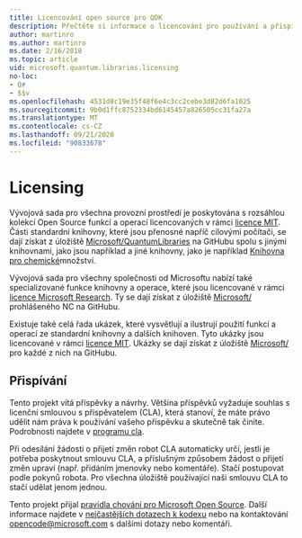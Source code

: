 ```yaml
---
title: Licencování open source pro QDK
description: Přečtěte si informace o licencování pro používání a přispívání na Q# standardní knihovny Microsoftu – licencování a přispívání.
author: martinro
ms.author: martinro
ms.date: 2/16/2018
ms.topic: article
uid: microsoft.quantum.libraries.licensing
no-loc:
- Q#
- $$v
ms.openlocfilehash: 4531d8c19e35f48f6e4c3cc2cebe3d82d6fa1025
ms.sourcegitcommit: 9b0d1ffc8752334bd6145457a826505cc31fa27a
ms.translationtype: MT
ms.contentlocale: cs-CZ
ms.lasthandoff: 09/21/2020
ms.locfileid: "90833678"
---
```

# <a name="licensing"></a>Licensing #

Vývojová sada pro všechna provozní prostředí je poskytována s rozsáhlou kolekcí Open Source funkcí a operací licencovaných v rámci [licence MIT](https://github.com/Microsoft/Quantum/blob/main/LICENSE.txt).
Části standardní knihovny, které jsou přenosné napříč cílovými počítači, se dají získat z úložiště [Microsoft/QuantumLibraries](https://github.com/Microsoft/QuantumLibraries) na GitHubu spolu s jinými knihovnami, jako jsou například a jiné knihovny, jako je například [Knihovna pro chemické](xref:microsoft.quantum.chemistry.concepts.intro)množství.

Vývojová sada pro všechny společnosti od Microsoftu nabízí také specializované funkce knihovny a operace, které jsou licencované v rámci [licence Microsoft Research](https://github.com/Microsoft/Quantum-NC/blob/main/LICENSE).
Ty se dají získat z úložiště [Microsoft/](https://github.com/microsoft/quantum-nc) prohlášeného NC na GitHubu.

Existuje také celá řada ukázek, které vysvětlují a ilustrují použití funkcí a operací ze standardní knihovny a dalších knihoven.
Tyto ukázky jsou licencované v rámci [licence MIT](https://github.com/Microsoft/Quantum/blob/main/LICENSE.txt).
Ukázky se dají získat z úložiště [Microsoft/](https://github.com/Microsoft/Quantum) pro každé z nich na GitHubu.

## <a name="contributing"></a>Přispívání ##

Tento projekt vítá příspěvky a návrhy.
Většina příspěvků vyžaduje souhlas s licenční smlouvou s přispěvatelem (CLA), která stanoví, že máte právo udělit nám práva k používání vašeho příspěvku a skutečně tak činíte. Podrobnosti najdete v [programu cla](https://cla.microsoft.com).

Při odesílání žádosti o přijetí změn robot CLA automaticky určí, jestli je potřeba poskytnout smlouvu CLA, a příslušným způsobem žádost o přijetí změn upraví (např. přidáním jmenovky nebo komentáře). Stačí postupovat podle pokynů robota. Pro všechna úložiště používající naši smlouvu CLA to stačí udělat jenom jednou.

Tento projekt přijal [pravidla chování pro Microsoft Open Source](https://opensource.microsoft.com/codeofconduct/).
Další informace najdete v [nejčastějších dotazech k kodexu](https://opensource.microsoft.com/codeofconduct/faq/) nebo na kontaktování [opencode@microsoft.com](mailto:opencode@microsoft.com) s dalšími dotazy nebo komentáři.
